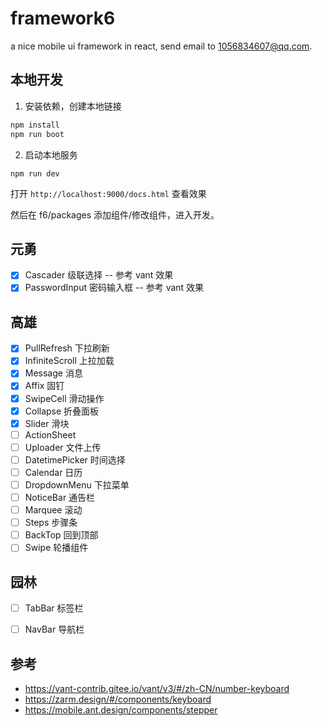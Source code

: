 # framework6

a nice mobile ui framework in react, send email to 1056834607@qq.com.

## 本地开发

1. 安装依赖，创建本地链接

```bash
npm install
npm run boot
```

2. 启动本地服务

```
npm run dev
```

打开 `http://localhost:9000/docs.html` 查看效果

然后在 f6/packages 添加组件/修改组件，进入开发。

## 元勇

- [x] Cascader 级联选择 -- 参考 vant 效果
- [x] PasswordInput 密码输入框 -- 参考 vant 效果

## 高雄

- [x] PullRefresh 下拉刷新
- [x] InfiniteScroll 上拉加载
- [x] Message 消息
- [x] Affix 固钉
- [x] SwipeCell 滑动操作
- [x] Collapse 折叠面板
- [x] Slider 滑块
- [ ] ActionSheet
- [ ] Uploader 文件上传
- [ ] DatetimePicker 时间选择
- [ ] Calendar 日历
- [ ] DropdownMenu 下拉菜单
- [ ] NoticeBar 通告栏
- [ ] Marquee 滚动
- [ ] Steps 步骤条
- [ ] BackTop 回到顶部
- [ ] Swipe 轮播组件

## 园林

- [ ] TabBar 标签栏
- [ ] NavBar 导航栏


## 参考

- https://vant-contrib.gitee.io/vant/v3/#/zh-CN/number-keyboard
- https://zarm.design/#/components/keyboard
- https://mobile.ant.design/components/stepper